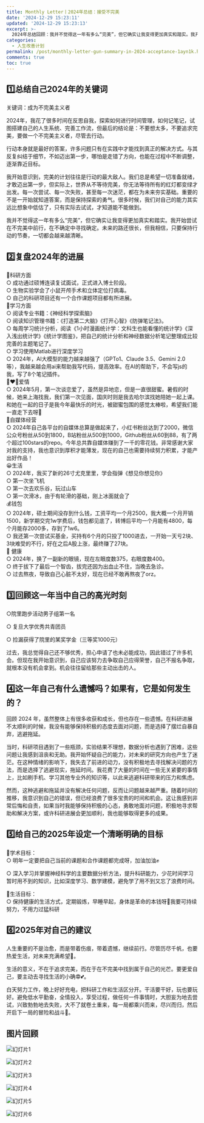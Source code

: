 ```yaml
---
title: Monthly Letter丨2024年总结：接受不完美
date: '2024-12-29 15:23:11'
updated: '2024-12-29 15:23:13'
excerpt: >-
  2024年总结回顾：我并不觉得这一年有多么“完美”，但它确实让我变得更加真实和踏实。我开始尝试在不完美中前行，在不确定中寻找确定。未来的路还很长，但我相信，只要保持行动的节奏，一切都会越来越清晰。
categories:
  - 人生改善计划
permalink: /post/monthly-letter-gun-summary-in-2024-acceptance-1ayn1k.html
comments: true
toc: true
---
```




## 1️⃣总结自己2024年的关键词

关键词：成为不完美主义者

2024年，我花了很多时间在反思自我，探索如何进行时间管理，如何记笔记，试图搭建自己的人生系统、完善工作流，但最后的结论是：不要想太多，不要追求完美，要做一个不完美主义者，尽管去行动。

行动本身就是最好的答案，许多问题只有在实践中才能找到真正的解决方式。与其反复纠结于细节，不如迈出第一步，哪怕是走错了方向，也能在过程中不断调整，逐渐靠近目标。

我开始意识到，完美的计划往往是行动的最大敌人。我们总是希望一切准备就绪，才敢迈出第一步，但实际上，世界从不等待完美，你无法等待所有的红灯都变绿才出发。每一次尝试、每一次失败，甚至每一次迷茫，都在为未来夯实基础。重要的不是一开始就知道答案，而是保持探索的勇气。很多时候，我们对自己的能力其实远比想象中低估了，只有实际去试试，才知道能不能做到。

我并不觉得这一年有多么“完美”，但它确实让我变得更加真实和踏实。我开始尝试在不完美中前行，在不确定中寻找确定。未来的路还很长，但我相信，只要保持行动的节奏，一切都会越来越清晰。

## 2️⃣复盘2024年的进展

🧪科研方面  
○ 成功通过硕博连读复试面试，正式进入博士阶段。  
○ 生物实验学会了小鼠开颅手术和立体定位打病毒。  
○ 自己的科研项目还有一个合作课题项目都有所进展。  
📖学习方面  
○ 阅读专业书籍：《神经科学探索脑》  
○ 阅读知识管理书籍：《打造第二大脑》《打开心智》《防弹笔记法》。  
○ 每周学习统计分析，阅读《1小时漫画统计学：文科生也能看懂的统计学》《深入浅出统计学》《统计学图鉴》，把自己的统计分析和神经数据分析笔记整理成比较完善的主题笔记了。  
○ 学习使用Matlab进行深度学习  
○ 2024年，AI大模型的能力越来越强了（GPTo1、Claude 3.5、Gemini 2.0等），我越来越会用ai来帮助我写代码，提高效率。在AI的帮助下，不会写js的我，写了8个笔记插件。  
👩‍❤️‍👨爱情  
○ 2024年5月，第一次谈恋爱了，虽然是异地恋，但是一直很甜蜜。暑假的时候，她来上海找我，我们第一次见面，国庆时则是我去哈尔滨找她陪她一起上课。和她在一起的日子是我今年最快乐的时光，被甜蜜包围的感觉太棒啦，希望我们能一直走下去呀🥰  
📱自媒体经营  
○ 2024年自己各平台的自媒体总算是做起来了，小红书粉丝达到了2000，微信公众号粉丝从50到1800，B站粉丝从500到1000，Github粉丝从60到88，有了两个超过100stars的repo。今年总共靠自媒体赚到了一千的零花钱。非常感谢大家对我的支持，我也意识到厚积才能薄发，现在的自己也需要持续努力积累，才能产出好作品！  
😀生活  
○ 2024年，我买了新的26寸尤克里里，学会指弹《想见你想见你》  
○ 第一次坐飞机  
○ 第一次去欢乐谷，玩过山车  
○ 第一次滑冰，由于有轮滑的基础，刚上冰面就会了  
💰钱包  
○ 2024年，硕士期间没存到什么钱，工资平均一个月2500，我大概一个月开销1500，新学期交完1w学费后，钱包都见底了，转博后平均一个月能有4800，每个月能存2000多，存到了1w6。  
○ 我还第一次尝试买基金，买持有6个月的只投了1000进去，一开始一天亏2块、3块难受的不行，好在之后A股上涨，最终赚了27块。  
🏥 健康  
○ 2024年，换了一副新的眼镜，现在左眼度数375，右眼度数400。  
○ 终于拔下了最后一个智齿，拔完还因为出血止不住，当晚去急诊。  
○ 过去熬夜，导致自己心脏不太好，现在已经不敢再熬夜了orz。

## 3️⃣回顾这一年当中自己的高光时刻

○院里跑步活动男子组第一名

○ 复旦大学优秀共青团员

○ 捡漏获得了院里的某奖学金（三等奖1000元）

过去，我总觉得自己还不够优秀，担心申请了也未必能成功，因此错过了许多机会。但现在我开始意识到，自己应该努力去争取自己应得荣誉，自己不报名争取，就根本没有机会拿到。机会往往留给那些主动出击的人。

## 4️⃣这一年自己有什么遗憾吗？如果有，它是如何发生的？

回顾 2024 年，虽然整体上有很多收获和成长，但也存在一些遗憾。在科研进展不太顺利的时候，我没有能够保持积极的态度去面对问题，而是选择了摆烂自暴自弃，逃避拖延。

当时，科研项目遇到了一些瓶颈，实验结果不理想，数据分析也遇到了困难，这些问题让我感到沮丧和无助。我开始怀疑自己的能力，对未来的研究方向也产生了迷茫。在这种情绪的影响下，我失去了前进的动力，没有积极地去寻找解决问题的方法，而是选择了逃避现实，拖延时间。我花费了大量的时间在一些无关紧要的事情上，比如刷手机、学习其他专业外的知识等，以此来逃避科研带来的压力和焦虑。

然而，这种逃避和拖延并没有解决任何问题，反而让问题越来越严重。随着时间的推移，我意识到自己的错误，但已经浪费了很多宝贵的时间和机会。这让我感到非常后悔和自责，如果当时我能够保持积极的心态，勇敢地面对问题，积极地寻求帮助和解决方案，或许科研进展会更加顺利，我也能够取得更多的成果。

## 5️⃣给自己的2025年设定一个清晰明确的目标

🎯学术目标：  
○ 明年一定要把自己当前的课题和合作课题都完成呀，加油加油✊

○ 深入学习并掌握神经科学的主要数据分析方法，提升科研能力，少花时间学习暂时用不到的知识，比如深度学习、数学建模，避免学了用不到又忘了浪费时间。

🏃‍生活目标：  
○ 保持健康的生活方式，定期锻炼，早睡早起，身体是革命的本钱呀💪我要可持续努力，不用力过猛科研

## 6️⃣**2025年对自己的建议**

人生重要的不是治愈，而是带着伤痕，带着遗憾，继续前行。尽管历尽千帆，也要热爱生活，对未来充满希望🌈。

生活的意义，不在于追求完美，而在于在不完美中找到属于自己的光芒。要更爱自己，要主动去寻找生活的小确幸💕。

白天努力工作，晚上好好充电，把科研工作和生活区分开。干活要干好，玩也要玩好。避免低水平勤奋，全情投入，享受过程，做任何一件事情时，大胆妄为地去尝试，兴致勃勃地去失败，大不了就卷土重来，每一局都乘兴而来，尽兴而归，然后开启下一局的冒险和战斗💖。

## 图片回顾

​![幻灯片1](https://fastly.jsdelivr.net/gh/Achuan-2/PicBed@pic/assets/%E5%B9%BB%E7%81%AF%E7%89%871-20241229150955-kh5snmt.png)​

​![幻灯片2](https://fastly.jsdelivr.net/gh/Achuan-2/PicBed@pic/assets/%E5%B9%BB%E7%81%AF%E7%89%872-20241229150956-c6jdbtp.png)​

​![幻灯片3](https://fastly.jsdelivr.net/gh/Achuan-2/PicBed@pic/assets/%E5%B9%BB%E7%81%AF%E7%89%873-20241229150956-xtqayet.png)​

​![幻灯片4](https://fastly.jsdelivr.net/gh/Achuan-2/PicBed@pic/assets/%E5%B9%BB%E7%81%AF%E7%89%874-20241229150956-jqyqwhn.png)​

​![幻灯片5](https://fastly.jsdelivr.net/gh/Achuan-2/PicBed@pic/assets/%E5%B9%BB%E7%81%AF%E7%89%875-20241229150956-zclctug.png)​

​![幻灯片6](https://fastly.jsdelivr.net/gh/Achuan-2/PicBed@pic/assets/%E5%B9%BB%E7%81%AF%E7%89%876-20241229150956-a488akd.png)​
